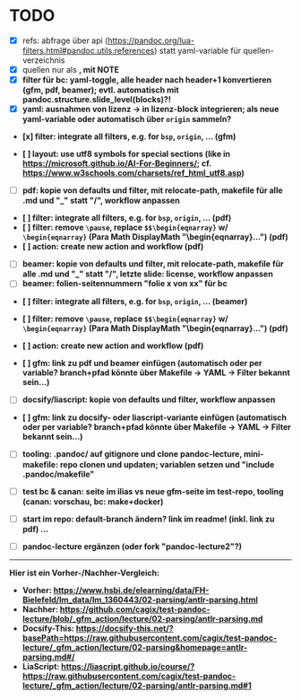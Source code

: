 # TODO

- [x] refs: abfrage über api (https://pandoc.org/lua-filters.html#pandoc.utils.references) statt yaml-variable für quellen-verzeichnis
- [x] quellen nur als <strong>, mit NOTE
- [x] filter für bc: yaml-toggle, alle header nach header+1 konvertieren (gfm, pdf, beamer); evtl. automatisch mit pandoc.structure.slide_level(blocks)?!
- [x] yaml: ausnahmen von lizenz -> in lizenz-block integrieren; als neue yaml-variable oder automatisch über `origin` sammeln?
- [x] filter: integrate all filters, e.g. for `bsp`, `origin`, ... (gfm)

- [ ] layout: use utf8 symbols for special sections (like in https://microsoft.github.io/AI-For-Beginners/; cf. https://www.w3schools.com/charsets/ref_html_utf8.asp)


- [ ] pdf: kopie von defaults und filter, mit relocate-path, makefile für alle .md und "_" statt "/", workflow anpassen
- [ ] filter: integrate all filters, e.g. for `bsp`, `origin`, ... (pdf)
- [ ] filter: remove `\pause`, replace `$$\begin{eqnarray}` w/ `\begin{eqnarray}` (Para Math DisplayMath "\\begin{eqnarray}...") (pdf)
- [ ] action: create new action and workflow (pdf)

- [ ] beamer: kopie von defaults und filter, mit relocate-path, makefile für alle .md und "_" statt "/", letzte slide: license, workflow anpassen
- [ ] beamer: folien-seitennummern "folie x von xx" für bc
- [ ] filter: integrate all filters, e.g. for `bsp`, `origin`, ... (beamer)
- [ ] filter: remove `\pause`, replace `$$\begin{eqnarray}` w/ `\begin{eqnarray}` (Para Math DisplayMath "\\begin{eqnarray}...") (pdf)
- [ ] action: create new action and workflow (pdf)

- [ ] gfm: link zu pdf und beamer einfügen (automatisch oder per variable? branch+pfad könnte über Makefile -> YAML -> Filter bekannt sein...)


- [ ] docsify/liascript: kopie von defaults und filter, workflow anpassen

- [ ] gfm: link zu docsify- oder liascript-variante einfügen (automatisch oder per variable? branch+pfad könnte über Makefile -> YAML -> Filter bekannt sein...)


- [ ] tooling: .pandoc/ auf gitignore und clone pandoc-lecture, mini-makefile: repo clonen und updaten; variablen setzen und "include .pandoc/makefile"

- [ ] test bc & canan: seite im ilias vs neue gfm-seite im test-repo, tooling (canan: vorschau, bc: make+docker)

- [ ] start im repo: default-branch ändern? link im readme! (inkl. link zu pdf) ...

- [ ] pandoc-lecture ergänzen (oder fork "pandoc-lecture2"?)


---

Hier ist ein Vorher-/Nachher-Vergleich:

- **Vorher**: https://www.hsbi.de/elearning/data/FH-Bielefeld/lm_data/lm_1360443/02-parsing/antlr-parsing.html
- **Nachher**: https://github.com/cagix/test-pandoc-lecture/blob/_gfm_action/lecture/02-parsing/antlr-parsing.md
- **Docsify-This**: https://docsify-this.net/?basePath=https://raw.githubusercontent.com/cagix/test-pandoc-lecture/_gfm_action/lecture/02-parsing&homepage=antlr-parsing.md#/
- **LiaScript**: https://liascript.github.io/course/?https://raw.githubusercontent.com/cagix/test-pandoc-lecture/_gfm_action/lecture/02-parsing/antlr-parsing.md#1
